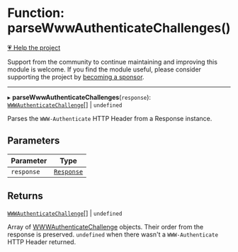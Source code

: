 # Function: parseWwwAuthenticateChallenges()

[💗 Help the project](https://github.com/sponsors/panva)

Support from the community to continue maintaining and improving this module is welcome. If you find the module useful, please consider supporting the project by [becoming a sponsor](https://github.com/sponsors/panva).

***

▸ **parseWwwAuthenticateChallenges**(`response`): [`WWWAuthenticateChallenge`](../interfaces/WWWAuthenticateChallenge.md)[] \| `undefined`

Parses the `WWW-Authenticate` HTTP Header from a Response instance.

## Parameters

| Parameter | Type |
| ------ | ------ |
| `response` | [`Response`](https://developer.mozilla.org/docs/Web/API/Response) |

## Returns

[`WWWAuthenticateChallenge`](../interfaces/WWWAuthenticateChallenge.md)[] \| `undefined`

Array of [WWWAuthenticateChallenge](../interfaces/WWWAuthenticateChallenge.md) objects. Their order from the response is
  preserved. `undefined` when there wasn't a `WWW-Authenticate` HTTP Header returned.

